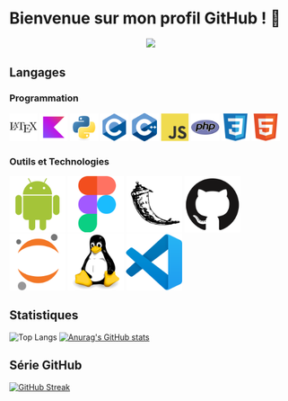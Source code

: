 # Bienvenue sur mon profil GitHub ! 👋
 
<div align="center">
  <img src="https://profile-counter.glitch.me/Gabin221/count.svg?"  />
</div>
 
## Langages

### Programmation

<a href="https://www.latex-project.org/" target="_blank"><img src="https://github.com/devicons/devicon/blob/master/icons/latex/latex-original.svg" alt="LaTeX" width="50" height="50" /></a>
<a href="https://kotlinlang.org/" target="_blank"><img src="https://github.com/devicons/devicon/blob/master/icons/kotlin/kotlin-original.svg" alt="kotlin" width="50" height="50"/></a>
<a href="https://www.python.org" target="_blank"><img src="https://github.com/devicons/devicon/blob/master/icons/python/python-original.svg" alt="python" width="50" height="50"/></a>
<a href="https://www.iso.org/standard/74528.html" target="_blank"><img src="https://github.com/devicons/devicon/blob/master/icons/c/c-original.svg" alt="C" width="50" height="50"/></a>
<a href="https://isocpp.org/" target="_blank"><img src="https://github.com/devicons/devicon/blob/master/icons/cplusplus/cplusplus-original.svg" alt="C++" width="50" height="50"/></a>
<a href="https://developer.mozilla.org/fr/docs/Web/JavaScript" target="_blank"><img src="https://github.com/devicons/devicon/blob/master/icons/javascript/javascript-original.svg" alt="JavaScript" width="50" height="50"/></a>
<a href="https://www.php.net/" target="_blank"><img src="https://github.com/devicons/devicon/blob/master/icons/php/php-original.svg" alt="PHP" width="50" height="50"/></a>
<a href="https://www.w3.org/Style/CSS/" target="_blank"><img src="https://github.com/devicons/devicon/blob/master/icons/css3/css3-original.svg" alt="CSS" width="50" height="50"/></a>
<a href="https://html.spec.whatwg.org/multipage/" target="_blank"><img src="https://github.com/devicons/devicon/blob/master/icons/html5/html5-original.svg" alt="HTML" width="50" height="50"/></a>

### Outils et Technologies

<a href="https://developer.android.com/" target="_blank"><img src="https://github.com/devicons/devicon/blob/master/icons/android/android-original.svg" alt="Android" width="100" height="100"/></a>
<a href="https://www.figma.com/" target="_blank"><img src="https://github.com/devicons/devicon/blob/master/icons/figma/figma-original.svg" alt="Figma" width="100" height="100"/></a>
<a href="https://flask.palletsprojects.com/en/3.0.x/" target="_blank"><img src="https://github.com/devicons/devicon/blob/master/icons/flask/flask-original.svg" alt="Flask" width="100" height="100"/></a>
<a href="https://github.com" target="_blank"><img src="https://github.com/devicons/devicon/blob/master/icons/github/github-original.svg" alt="Github" width="100" height="100"/></a>
<a href="https://jupyter.org/" target="_blank"><img src="https://github.com/devicons/devicon/blob/master/icons/jupyter/jupyter-original.svg" alt="Jupyter" width="100" height="100"/></a>
<a href="https://www.gnu.org/home.fr.html" target="_blank"><img src="https://github.com/devicons/devicon/blob/master/icons/linux/linux-original.svg" alt="Linux" width="100" height="100"/></a>
<a href="https://code.visualstudio.com/" target="_blank"><img src="https://github.com/devicons/devicon/blob/master/icons/vscode/vscode-original.svg" alt="VSCode" width="100" height="100"/></a>

## Statistiques

![Top Langs](https://github-readme-stats.vercel.app/api/top-langs/?username=Gabin221&langs_count=20&size_weight=0.5&count_weight=0.5&layout=donut-vertical)
[![Anurag's GitHub stats](https://github-readme-stats.vercel.app/api?username=Gabin221&show_icons=true)](https://github.com/anuraghazra/github-readme-stats)

## Série GitHub

[![GitHub Streak](https://github-readme-streak-stats.herokuapp.com/?user=Gabin221)](https://git.io/streak-stats)
